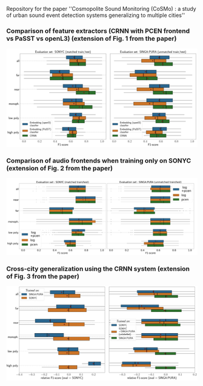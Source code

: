 Repository for the paper ''Cosmopolite Sound Monitoring (CoSMo) : a study of urban sound event detection systems generalizing to multiple cities''


### Comparison of feature extractors (CRNN with PCEN frontend vs PaSST vs openL3) (extension of Fig. 1 from the paper)
![Alt text](experiments/figures/embed_vs_crnn.png?raw=True)


### Comparison of audio frontends when training only on SONYC (extension of Fig. 2 from the paper)
![Alt text](experiments/figures/logpcenf1_merged.png?raw=True)

### Cross-city generalization using the CRNN system (extension of Fig. 3 from the paper)
![Alt text](experiments/figures/cross-city_generalization.png?raw=True)


